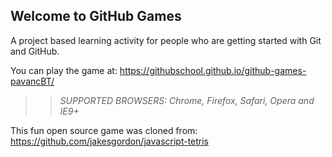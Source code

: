 ## Welcome to GitHub Games

A project based learning activity for people who are getting started with Git and GitHub.

You can play the game at: https://githubschool.github.io/github-games-pavancBT/

>> _*SUPPORTED BROWSERS*: Chrome, Firefox, Safari, Opera and IE9+_

This fun open source game was cloned from: https://github.com/jakesgordon/javascript-tetris
